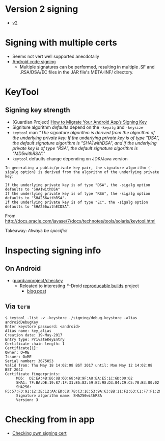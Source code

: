 # Version 2 signing

- [v2](https://source.android.com/security/apksigning/v2.html)

# Signing with multiple certs

- Seems not vert well supported anecdotally
- [Android code signing](https://nelenkov.blogspot.co.uk/2013/04/android-code-signing.html)
  - Multiple signatures can be performed, resulting in multiple .SF and .RSA/DSA/EC files in the JAR file's META-INF/ directory.

# KeyTool

## Signing key strength

- [Guardian Project] [How to Migrate Your Android App’s Signing Key](https://guardianproject.info/2015/12/29/how-to-migrate-your-android-apps-signing-key/)
- Signiture algorithm _defaults_ depend on the `-keyalg` and `-keysize`
- `keytool` man _"The signature algorithm is derived from the algorithm of the  underlying  private  key:  If the underlying private key is of type "DSA", the default signature algorithm is "SHA1withDSA", and if the underlying private key is of type "RSA", the default signature algorithm is "MD5withRSA"."_
- `keytool` defaults change depending on JDK/Java version

```
In generating a public/private key pair, the signature algorithm (-sigalg option) is derived from the algorithm of the underlying private key:

If the underlying private key is of type "DSA", the -sigalg option defaults to "SHA1withDSA"
If the underlying private key is of type "RSA", the -sigalg option defaults to "SHA256withRSA".
If the underlying private key is of type "EC", the -sigalg option defaults to "SHA256withECDSA".
```

From http://docs.oracle.com/javase/7/docs/technotes/tools/solaris/keytool.html

Takeaway: _Always be specific!_

# Inspecting signing info

## On Android

- [guardianproject/checkey](https://github.com/guardianproject/checkey)
  - Releated to interesting F-Droid [reproducable builds](https://f-droid.org/wiki/page/Deterministic,_Reproducible_Builds) project
    - [blog post](https://guardianproject.info/2015/02/11/complete-reproducible-app-distribution-achieved/)

## Via `term`

```
$ keytool -list -v -keystore ./signing/debug.keystore -alias androidDebugKey
Enter keystore password: <android>
Alias name: key_alias
Creation date: 19-May-2017
Entry type: PrivateKeyEntry
Certificate chain length: 1
Certificate[1]:
Owner: O=ME
Issuer: O=ME
Serial number: 3675053
Valid from: Thu May 18 14:02:08 BST 2017 until: Mon May 12 14:02:08 BST 2042
Certificate fingerprints:
	 MD5:  DE:EA:4B:B6:8B:60:68:4B:9F:A8:BA:E5:1C:6D:00:02
	 SHA1: 7F:BA:DE:19:87:1F:31:E5:82:59:E2:98:D3:04:C9:C5:70:B3:00:02
	 SHA256: F5:57:F3:91:12:3E:12:AA:ED:C8:7B:C3:1C:53:9A:63:BB:11:F2:63:C1:F7:F1:29:7B:3F:56:14:C1:50:02:12
	 Signature algorithm name: SHA256withRSA
	 Version: 3
```

# Checking from in app

- [Checking own signing cert](https://stackoverflow.com/questions/9293019/get-certificate-fingerprint-from-android-app/22506133#22506133)
